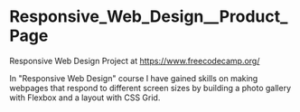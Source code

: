 # Responsive_Web_Design__Product_Page

Responsive Web Design Project at https://www.freecodecamp.org/

In "Responsive Web Design" course I have gained skills on making webpages that respond to different screen sizes by building a photo gallery with Flexbox and a layout with CSS Grid.
